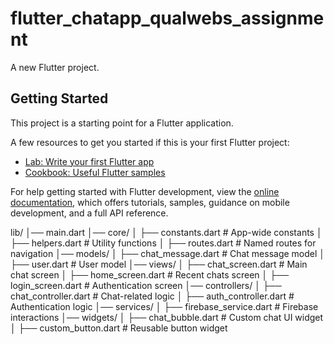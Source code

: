 # flutter_chatapp_qualwebs_assignment

A new Flutter project.

## Getting Started

This project is a starting point for a Flutter application.

A few resources to get you started if this is your first Flutter project:

- [Lab: Write your first Flutter app](https://docs.flutter.dev/get-started/codelab)
- [Cookbook: Useful Flutter samples](https://docs.flutter.dev/cookbook)

For help getting started with Flutter development, view the
[online documentation](https://docs.flutter.dev/), which offers tutorials,
samples, guidance on mobile development, and a full API reference.

lib/
│── main.dart
│── core/
│   ├── constants.dart        # App-wide constants
│   ├── helpers.dart          # Utility functions
│   ├── routes.dart           # Named routes for navigation
│── models/
│   ├── chat_message.dart     # Chat message model
│   ├── user.dart             # User model
│── views/
│   ├── chat_screen.dart      # Main chat screen
│   ├── home_screen.dart      # Recent chats screen
│   ├── login_screen.dart     # Authentication screen
│── controllers/
│   ├── chat_controller.dart  # Chat-related logic
│   ├── auth_controller.dart  # Authentication logic
│── services/
│   ├── firebase_service.dart # Firebase interactions
│── widgets/
│   ├── chat_bubble.dart      # Custom chat UI widget
│   ├── custom_button.dart    # Reusable button widget

